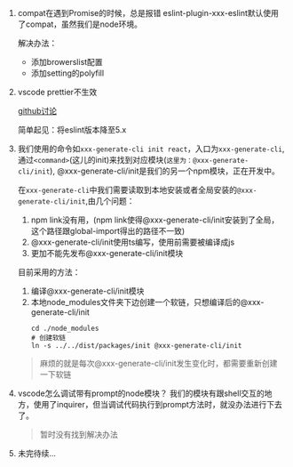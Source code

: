 1. compat在遇到Promise的时候，总是报错
   eslint-plugin-xxx-eslint默认使用了compat，虽然我们是node环境。
   
   解决办法：
    * 添加browerslist配置
    * 添加setting的polyfill
2. vscode prettier不生效
  
   [github讨论](https://github.com/microsoft/vscode-eslint/issues/696)
   
   简单起见：将eslint版本降至5.x

3. 我们使用的命令如`xxx-generate-cli init react`，入口为`xxx-generate-cli`,通过`<command>`(这儿的init)来找到对应模块(`这里为：@xxx-generate-cli/init`), @xxx-generate-cli/init是我们的另一个npm模块，正在开发中。
  
     在`xxx-generate-cli`中我们需要读取到本地安装或者全局安装的`@xxx-generate-cli/init`,由几个问题：
     1. npm link没有用，(npm link使得@xxx-generate-cli/init安装到了全局，这个路径跟global-import得出的路径不一致)
     2. @xxx-generate-cli/init使用ts编写，使用前需要被编译成js
     3. 更加不能先发布@xxx-generate-cli/init模块
   
   目前采用的方法：

   1. 编译@xxx-generate-cli/init模块
   2. 本地node_modules文件夹下边创建一个软链，只想编译后的@xxx-generate-cli/init
      ```
      cd ./node_modules
      # 创建软链
      ln -s ../../dist/packages/init @xxx-generate-cli/init
      ```
   > 麻烦的就是每次@xxx-generate-cli/init发生变化时，都需要重新创建一下软链

4. vscode怎么调试带有prompt的node模块？
   我们的模块有跟shell交互的地方，使用了inquirer，但当调试代码执行到prompt方法时，就没办法进行下去了。
   > 暂时没有找到解决办法
5. 未完待续...
